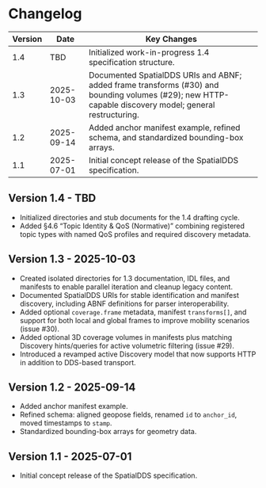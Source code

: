 # Changelog

| Version | Date       | Key Changes |
|---------|------------|-------------|
| 1.4     | TBD        | Initialized work-in-progress 1.4 specification structure. |
| 1.3     | 2025-10-03 | Documented SpatialDDS URIs and ABNF; added frame transforms (#30) and bounding volumes (#29); new HTTP-capable discovery model; general restructuring. |
| 1.2     | 2025-09-14 | Added anchor manifest example, refined schema, and standardized bounding-box arrays. |
| 1.1     | 2025-07-01 | Initial concept release of the SpatialDDS specification. |

## Version 1.4 - TBD

- Initialized directories and stub documents for the 1.4 drafting cycle.
- Added §4.6 “Topic Identity & QoS (Normative)” combining registered topic types with named QoS profiles and required discovery metadata.

## Version 1.3 - 2025-10-03

- Created isolated directories for 1.3 documentation, IDL files, and manifests to enable parallel iteration and cleanup legacy content.
- Documented SpatialDDS URIs for stable identification and manifest discovery, including ABNF definitions for parser interoperability.
- Added optional `coverage.frame` metadata, manifest `transforms[]`, and support for both local and global frames to improve mobility scenarios (issue #30).
- Added optional 3D coverage volumes in manifests plus matching Discovery hints/queries for active volumetric filtering (issue #29).
- Introduced a revamped active Discovery model that now supports HTTP in addition to DDS-based transport.

## Version 1.2 - 2025-09-14

- Added anchor manifest example.
- Refined schema: aligned geopose fields, renamed `id` to `anchor_id`, moved timestamps to `stamp`.
- Standardized bounding-box arrays for geometry data.

## Version 1.1 - 2025-07-01

- Initial concept release of the SpatialDDS specification.
